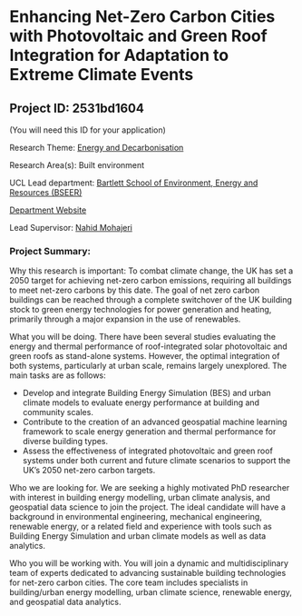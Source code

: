 # Enhancing Net-Zero Carbon Cities with Photovoltaic and Green Roof Integration for Adaptation to Extreme Climate Events

## Project ID: **2531bd1604**
(You will need this ID for your application)

Research Theme: [Energy and Decarbonisation](../themes/energy-and-decarbonisation.md)

Research Area(s):
Built environment

UCL Lead department: [Bartlett School of Environment, Energy and Resources (BSEER)](../departments/bartlett-school-of-environment-energy-and-resources.md)

[Department Website](https://www.ucl.ac.uk/bartlett/bartlett-school-environment-energy-and-resources)

Lead Supervisor: [Nahid Mohajeri](https://profiles.ucl.ac.uk/25811)

### Project Summary:

Why this research is important: To combat climate change, the UK has set a 2050 target for achieving net-zero carbon emissions, requiring all buildings to meet net-zero carbons by this date. The goal of net zero carbon buildings can be reached through a complete switchover of the UK building stock to green energy technologies for power generation and heating, primarily through a major expansion in the use of renewables. 

What you will be doing. There have been several studies evaluating the energy and thermal performance of roof-integrated solar photovoltaic and green roofs as stand-alone systems. However, the optimal integration of both systems, particularly at urban scale, remains largely unexplored. The main tasks are as follows: 

- Develop and integrate Building Energy Simulation (BES) and urban climate models to evaluate energy performance at building and community scales.
- Contribute to the creation of an advanced geospatial machine learning framework to scale energy generation and thermal performance for diverse building types.
- Assess the effectiveness of integrated photovoltaic and green roof systems under both current and future climate scenarios to support the UK’s 2050 net-zero carbon targets.

Who we are looking for. We are seeking a highly motivated PhD researcher with interest in building energy modelling, urban climate analysis, and geospatial data science to join the project. The ideal candidate will have a background in environmental engineering, mechanical engineering, renewable energy, or a related field and experience with tools such as Building Energy Simulation and urban climate models as well as data analytics.

Who you will be working with. 
You will join a dynamic and multidisciplinary team of experts dedicated to advancing sustainable building technologies for net-zero carbon cities. The core team includes specialists in building/urban energy modelling, urban climate science, renewable energy, and geospatial data analytics.

